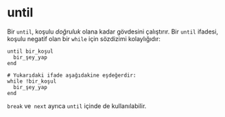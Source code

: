 # until

Bir `until`, koşulu *doğruluk* olana kadar gövdesini çalıştırır. Bir `until` ifadesi, koşulu negatif olan bir `while` için sözdizimi kolaylığıdır:

```crystal
until bir_koşul
  bir_şey_yap
end

# Yukarıdaki ifade aşağıdakine eşdeğerdir:
while !bir_koşul
  bir_şey_yap
end
```

`break` ve` next` ayrıca `until` içinde de kullanılabilir.
